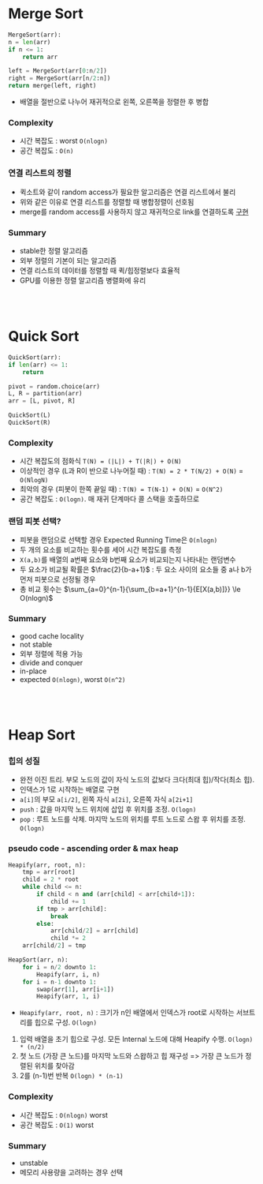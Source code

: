 # Merge Sort
```python
MergeSort(arr):
n = len(arr)
if n <= 1:
    return arr

left = MergeSort(arr[0:n/2])
right = MergeSort(arr[n/2:n])
return merge(left, right)
```
* 배열을 절반으로 나누어 재귀적으로 왼쪽, 오른쪽을 정렬한 후 병합

### Complexity
* 시간 복잡도 : worst `O(nlogn)`
* 공간 복잡도 : `O(n)`


### 연결 리스트의 정렬
* 퀵소트와 같이 random access가 필요한 알고리즘은 연결 리스트에서 불리
* 위와 같은 이유로 연결 리스트를 정렬할 때 병합정렬이 선호됨
* merge를 random access를 사용하지 않고 재귀적으로 link를 연결하도록 [구현](https://www.geeksforgeeks.org/merge-sort-for-linked-list/)


### Summary
* stable한 정렬 알고리즘
* 외부 정렬의 기본이 되는 알고리즘
* 연결 리스트의 데이터를 정렬할 때 퀵/힙정렬보다 효율적
* GPU를 이용한 정렬 알고리즘 병렬화에 유리

<br/>
<br/>

# Quick Sort
```python
QuickSort(arr):
if len(arr) <= 1:
    return

pivot = random.choice(arr)
L, R = partition(arr)
arr = [L, pivot, R]

QuickSort(L)
QuickSort(R)
```

### Complexity
* 시간 복잡도의 점화식 `T(N) = (|L|) + T(|R|) + O(N)`
* 이상적인 경우 (L과 R이 반으로 나누어질 때) : `T(N) = 2 * T(N/2) + O(N)` = `O(NlogN)`
* 최악의 경우 (피봇이 한쪽 끝일 때) : `T(N) = T(N-1) + O(N)` = `O(N^2)`
* 공간 복잡도 : `O(logn)`. 매 재귀 단계마다 콜 스택을 호출하므로

### 랜덤 피봇 선택?
* 피봇을 랜덤으로 선택할 경우 Expected Running Time은 `O(nlogn)`
* 두 개의 요소를 비교하는 횟수를 세어 시간 복잡도를 측정
* `X(a,b)`를 배열의 a번째 요소와 b번째 요소가 비교되는지 나타내는 랜덤변수
* 두 요소가 비교될 확률은 $\frac{2}{b-a+1}$ : 두 요소 사이의 요소들 중 a나 b가 먼저 피봇으로 선정될 경우
* 총 비교 횟수는 $\sum_{a=0}^{n-1}{\sum_{b=a+1}^{n-1}{E[X(a,b)]}} \le O(nlogn)$



### Summary
* good cache locality
* not stable
* 외부 정렬에 적용 가능
* divide and conquer
* in-place
* expected `O(nlogn)`, worst `O(n^2)`

<br/>
<br/>

# Heap Sort
### 힙의 성질
* 완전 이진 트리. 부모 노드의 값이 자식 노드의 값보다 크다(최대 힙)/작다(최소 힙).
* 인덱스가 1로 시작하는 배열로 구현
* `a[i]`의 부모 `a[i/2]`, 왼쪽 자식 `a[2i]`, 오른쪽 자식 `a[2i+1]`
* `push` : 값을 마지막 노드 위치에 삽입 후 위치를 조정. `O(logn)`
* `pop` : 루트 노드를 삭제. 마지막 노드의 위치를 루트 노드로 스왑 후 위치를 조정. `O(logn)`

### pseudo code - ascending order & max heap
```python
Heapify(arr, root, n):
    tmp = arr[root]
    child = 2 * root
    while child <= n:
        if child < n and (arr[child] < arr[child+1]):
            child += 1
        if tmp > arr[child]:
            break
        else:
            arr[child/2] = arr[child]
            child *= 2
    arr[child/2] = tmp

HeapSort(arr, n):
    for i = n/2 downto 1:
        Heapify(arr, i, n)
    for i = n-1 downto 1:
        swap(arr[1], arr[i+1])
        Heapify(arr, 1, i)
```
* `Heapify(arr, root, n)` : 크기가 n인 배열에서 인덱스가 root로 시작하는 서브트리를 힙으로 구성. `O(logn)`
1. 입력 배열을 초기 힙으로 구성. 모든 Internal 노드에 대해 Heapify 수행. `O(logn) * (n/2)`
2. 첫 노드 (가장 큰 노드)를 마지막 노드와 스왑하고 힙 재구성 => 가장 큰 노드가 정렬된 위치를 찾아감
3. 2를 (n-1)번 반복 `O(logn) * (n-1)`

### Complexity
* 시간 복잡도 : `O(nlogn)` worst
* 공간 복잡도 : `O(1)` worst

### Summary
* unstable
* 메모리 사용량을 고려하는 경우 선택
